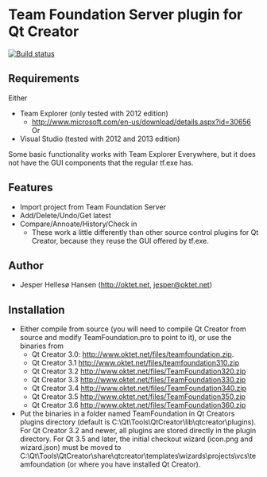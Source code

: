 Team Foundation Server plugin for Qt Creator
============================================

[![Build status](https://ci.appveyor.com/api/projects/status/legfgybaww8qlinq?svg=true)](https://ci.appveyor.com/project/jesperhh/teamfoundation)


Requirements
------------
Either
* Team Explorer (only tested with 2012 edition)
  - http://www.microsoft.com/en-us/download/details.aspx?id=30656
Or
* Visual Studio (tested with 2012 and 2013 edition)

Some basic functionality works with Team Explorer Everywhere, but it does not have the GUI components that the regular tf.exe has.

Features
----------------
* Import project from Team Foundation Server
* Add/Delete/Undo/Get latest
* Compare/Annoate/History/Check in
  - These work a little differently than other source control plugins for Qt Creator, because they reuse the GUI offered by tf.exe.

Author
-------
* Jesper Hellesø Hansen (http://oktet.net, jesper@oktet.net)

Installation
------------
* Either compile from source (you will need to compile Qt Creator from source and modify TeamFoundation.pro to point to it), or use the binaries from
  - Qt Creator 3.0: http://www.oktet.net/files/teamfoundation.zip.
  - Qt Creator 3.1  http://www.oktet.net/files/teamfoundation310.zip
  - Qt Creator 3.2  http://www.oktet.net/files/TeamFoundation320.zip
  - Qt Creator 3.3  http://www.oktet.net/files/TeamFoundation330.zip
  - Qt Creator 3.4  http://www.oktet.net/files/TeamFoundation340.zip
  - Qt Creator 3.5  http://www.oktet.net/files/TeamFoundation350.zip
  - Qt Creator 3.6  http://www.oktet.net/files/TeamFoundation360.zip
* Put the binaries in a folder named TeamFoundation in Qt Creators plugins directory (default is C:\Qt\Tools\QtCreator\lib\qtcreator\plugins). For Qt Creator 3.2 and newer, all plugins are stored directly in the plugin directory. For Qt 3.5 and later, the initial checkout wizard (icon.png and wizard.json) must be moved to C:\Qt\Tools\QtCreator\share\qtcreator\templates\wizards\projects\vcs\teamfoundation (or where you have installed Qt Creator).
